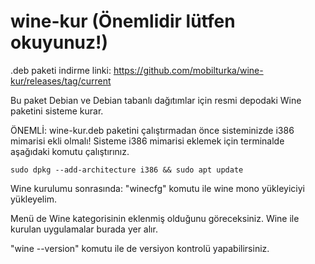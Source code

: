 # wine-kur (Önemlidir lütfen okuyunuz!)

.deb paketi indirme linki:
https://github.com/mobilturka/wine-kur/releases/tag/current

Bu paket Debian ve Debian tabanlı dağıtımlar için resmi depodaki Wine paketini sisteme kurar. 

ÖNEMLİ: wine-kur.deb paketini çalıştırmadan önce sisteminizde i386 mimarisi ekli olmalı!
Sisteme i386 mimarisi eklemek için terminalde aşağıdaki komutu çalıştırınız.

```
sudo dpkg --add-architecture i386 && sudo apt update
```

Wine kurulumu sonrasında: 
"winecfg" komutu ile wine mono yükleyiciyi yükleyelim.

Menü de Wine kategorisinin eklenmiş olduğunu göreceksiniz. Wine ile kurulan uygulamalar burada yer alır. 

"wine --version" komutu ile de versiyon kontrolü yapabilirsiniz.
